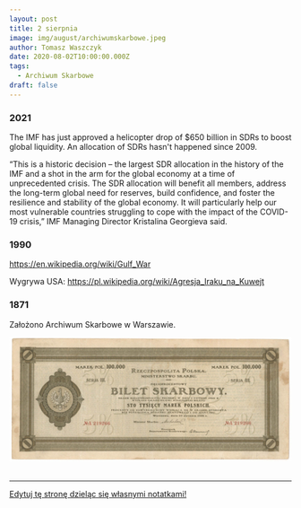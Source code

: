 ```yaml
---
layout: post
title: 2 sierpnia
image: img/august/archiwumskarbowe.jpeg
author: Tomasz Waszczyk
date: 2020-08-02T10:00:00.000Z
tags:
  - Archiwum Skarbowe
draft: false  
---
```


### 2021

The IMF has just approved a helicopter drop of $650 billion in SDRs to boost global liquidity. An allocation of SDRs hasn't happened since 2009.

“This is a historic decision – the largest SDR allocation in the history of the IMF and a shot in the arm for the global economy at a time of unprecedented crisis. The SDR allocation will benefit all members, address the long-term global need for reserves, build confidence, and foster the resilience and stability of the global economy. It will particularly help our most vulnerable countries struggling to cope with the impact of the COVID-19 crisis,” IMF Managing Director Kristalina Georgieva said. 

### 1990

https://en.wikipedia.org/wiki/Gulf_War

Wygrywa USA: https://pl.wikipedia.org/wiki/Agresja_Iraku_na_Kuwejt

### 1871

Założono Archiwum Skarbowe w Warszawie.

<img src="./img/august/archiwumskarbowe.jpeg"><br><br>

---

<a href="https://github.com/TomaszWaszczyk/historia.waszczyk.com/edit/master/src/content/august-2.md" target="_blank">Edytuj tę stronę dzieląc się własnymi notatkami!</a>
